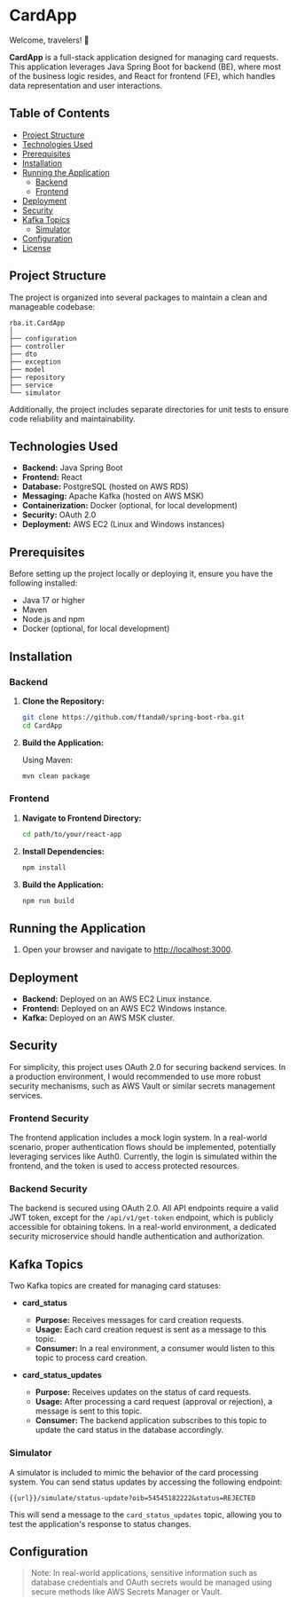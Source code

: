 # CardApp

Welcome, travelers! 🎉

**CardApp** is a full-stack application designed for managing card requests. This application leverages Java Spring Boot for backend (BE), where most of the business logic resides, and React for frontend (FE), which handles data representation and user interactions.

## Table of Contents

- [Project Structure](#project-structure)
- [Technologies Used](#technologies-used)
- [Prerequisites](#prerequisites)
- [Installation](#installation)
- [Running the Application](#running-the-application)
  - [Backend](#backend)
  - [Frontend](#frontend)
- [Deployment](#deployment)
- [Security](#security)
- [Kafka Topics](#kafka-topics)
  - [Simulator](#simulator)
- [Configuration](#configuration)
- [License](#license)

## Project Structure

The project is organized into several packages to maintain a clean and manageable codebase:

```plaintext
rba.it.CardApp
│
├── configuration
├── controller
├── dto
├── exception
├── model
├── repository
├── service
└── simulator
```

Additionally, the project includes separate directories for unit tests to ensure code reliability and maintainability.

## Technologies Used

- **Backend:** Java Spring Boot
- **Frontend:** React
- **Database:** PostgreSQL (hosted on AWS RDS)
- **Messaging:** Apache Kafka (hosted on AWS MSK)
- **Containerization:** Docker (optional, for local development)
- **Security:** OAuth 2.0
- **Deployment:** AWS EC2 (Linux and Windows instances)



## Prerequisites

Before setting up the project locally or deploying it, ensure you have the following installed:

- Java 17 or higher
- Maven
- Node.js and npm
- Docker (optional, for local development)

## Installation

### Backend

1. **Clone the Repository:**

   ```bash
   git clone https://github.com/ftanda0/spring-boot-rba.git
   cd CardApp
   ```

2. **Build the Application:**

   Using Maven:

   ```bash
   mvn clean package
   ```

### Frontend

1. **Navigate to Frontend Directory:**

   ```bash
   cd path/to/your/react-app
   ```

2. **Install Dependencies:**

   ```bash
   npm install
   ```

3. **Build the Application:**

   ```bash
   npm run build
   ```

## Running the Application

1. Open your browser and navigate to [http://localhost:3000](http://localhost:3000).

## Deployment

- **Backend:** Deployed on an AWS EC2 Linux instance.
- **Frontend:** Deployed on an AWS EC2 Windows instance.
- **Kafka:** Deployed on an AWS MSK cluster.

## Security

For simplicity, this project uses OAuth 2.0 for securing backend services. In a production environment, I would recommended to use more robust security mechanisms, such as AWS Vault or similar secrets management services.

### Frontend Security

The frontend application includes a mock login system. In a real-world scenario, proper authentication flows should be implemented, potentially leveraging services like Auth0. Currently, the login is simulated within the frontend, and the token is used to access protected resources.

### Backend Security

The backend is secured using OAuth 2.0. All API endpoints require a valid JWT token, except for the `/api/v1/get-token` endpoint, which is publicly accessible for obtaining tokens. In a real-world environment, a dedicated security microservice should handle authentication and authorization.

## Kafka Topics

Two Kafka topics are created for managing card statuses:

- **card_status**
  - **Purpose:** Receives messages for card creation requests.
  - **Usage:** Each card creation request is sent as a message to this topic.
  - **Consumer:** In a real environment, a consumer would listen to this topic to process card creation.

- **card_status_updates**
  - **Purpose:** Receives updates on the status of card requests.
  - **Usage:** After processing a card request (approval or rejection), a message is sent to this topic.
  - **Consumer:** The backend application subscribes to this topic to update the card status in the database accordingly.

### Simulator

A simulator is included to mimic the behavior of the card processing system. You can send status updates by accessing the following endpoint:

```
{{url}}/simulate/status-update?oib=54545182222&status=REJECTED
```

This will send a message to the `card_status_updates` topic, allowing you to test the application's response to status changes.

## Configuration

> Note: In real-world applications, sensitive information such as database credentials and OAuth secrets would be managed using secure methods like AWS Secrets Manager or Vault.
